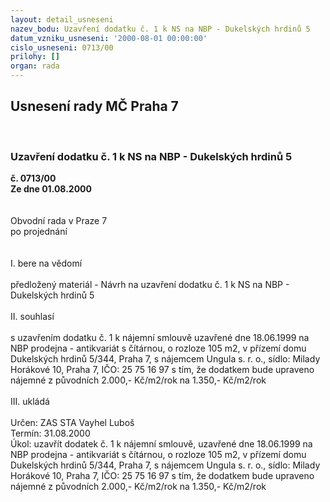 ```yaml
---
layout: detail_usneseni
nazev_bodu: Uzavření dodatku č. 1 k NS na NBP - Dukelských hrdinů 5
datum_vzniku_usneseni: '2000-08-01 00:00:00'
cislo_usneseni: 0713/00
prilohy: []
organ: rada
---
```

<div id="ucUsn_pList" class="usn">
	<span><h2>Usnesení rady MČ Praha 7 </h2>
<br></span><div class="standBody">
<span><h3>Uzavření dodatku č. 1 k NS na NBP - Dukelských hrdinů 5</h3></span><div class="center">
		<strong>č. 0713/00</strong><br>
	</div>
<div class="center">
		<strong>Ze dne 01.08.2000</strong><br><br>
	</div>     <br>Obvodní rada v Praze 7<br>po projednání<br><br><br>I.	bere na vědomí<br><br> předložený materiál - Návrh na uzavření dodatku č. 1 k NS na NBP - Dukelských hrdinů 5<br><br>II.	souhlasí <br><br>s uzavřením dodatku č. 1 k nájemní smlouvě uzavřené dne 18.06.1999 na NBP prodejna - antikvariát s čítárnou, o rozloze 105 m2, v přízemí domu Dukelských hrdinů 5/344, Praha 7, s nájemcem Ungula s. r. o., sídlo: Milady Horákové 10, Praha 7, IČO: 25 75 16 97 s tím, že dodatkem bude upraveno nájemné z původních 2.000,- Kč/m2/rok na 1.350,- Kč/m2/rok<br><br>III.	ukládá <br><br> Určen:	     	ZAS STA Vayhel Luboš<br>Termín: 31.08.2000<br>Úkol:	uzavřít dodatek č. 1 k nájemní smlouvě, uzavřené dne 18.06.1999 na NBP prodejna - antikvariát s čítárnou, o rozloze 105 m2, v přízemí domu Dukelských hrdinů 5/344, Praha 7, s nájemcem Ungula s. r. o., sídlo: Milady Horákové 10, Praha 7, IČO: 25 75 16 97 s tím, že dodatkem bude upraveno nájemné z původních 2.000,- Kč/m2/rok na 1.350,- Kč/m2/rok <br> <br><br> </div>
</div>